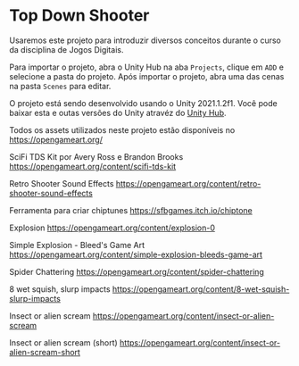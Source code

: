 # Top Down Shooter

Usaremos este projeto para introduzir diversos conceitos  durante o curso da disciplina de Jogos Digitais.

Para importar o projeto, abra o Unity Hub na aba `Projects`, clique em `ADD` e selecione a pasta do projeto. Após importar o projeto, abra uma das cenas na pasta `Scenes` para editar.

O projeto está sendo desenvolvido usando o Unity 2021.1.2f1. Você pode baixar esta e outas versões do Unity atravéz do [Unity Hub](https://store.unity.com/pt/download "Unity Hub").

Todos os assets utilizados neste projeto estão disponíveis no https://opengameart.org/

SciFi TDS Kit por Avery Ross e Brandon Brooks
https://opengameart.org/content/scifi-tds-kit

Retro Shooter Sound Effects
https://opengameart.org/content/retro-shooter-sound-effects

Ferramenta para criar chiptunes
https://sfbgames.itch.io/chiptone

Explosion
https://opengameart.org/content/explosion-0

Simple Explosion - Bleed's Game Art
https://opengameart.org/content/simple-explosion-bleeds-game-art

Spider Chattering
https://opengameart.org/content/spider-chattering

8 wet squish, slurp impacts
https://opengameart.org/content/8-wet-squish-slurp-impacts

Insect or alien scream
https://opengameart.org/content/insect-or-alien-scream

Insect or alien scream (short)
https://opengameart.org/content/insect-or-alien-scream-short